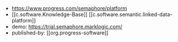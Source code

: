 
- https://www.progress.com/semaphore/platform
- [[c.software.Knowledge-Base]] [[c.software.semantic.linked-data-platform]]  
- demo: https://trial.semaphore.marklogic.com/
- published-by: [[org.progress-software]]